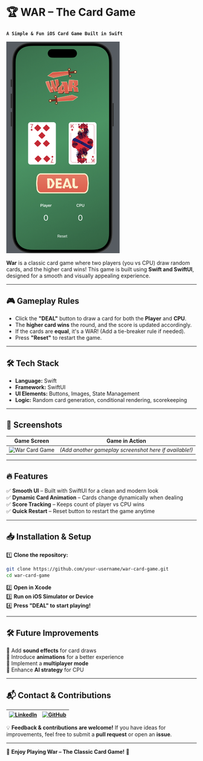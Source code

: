 # 🏆 WAR – The Card Game  

**`A Simple & Fun iOS Card Game Built in Swift`**   

<img src="war_card_game.png" alt="War Card Game" width="300"/>

**War** is a classic card game where two players (you vs CPU) draw random cards, and the higher card wins! This game is built using **Swift and SwiftUI**, designed for a smooth and visually appealing experience.  

---

## 🎮 **Gameplay Rules**  

- Click the **"DEAL"** button to draw a card for both the **Player** and **CPU**.  
- The **higher card wins** the round, and the score is updated accordingly.  
- If the cards are **equal**, it's a WAR! (Add a tie-breaker rule if needed).  
- Press **"Reset"** to restart the game.  

---

## 🛠 **Tech Stack**  

- **Language:** Swift  
- **Framework:** SwiftUI  
- **UI Elements:** Buttons, Images, State Management  
- **Logic:** Random card generation, conditional rendering, scorekeeping  

---

## 📸 **Screenshots**  

| Game Screen | Game in Action |  
|-------------|---------------|  
| ![War Card Game](Screenshot%202025-02-16%20at%208.29.00%E2%80%AFPM.png) | *(Add another gameplay screenshot here if available!)* |  

---

## 🔥 **Features**  

✅ **Smooth UI** – Built with SwiftUI for a clean and modern look  
✅ **Dynamic Card Animation** – Cards change dynamically when dealing  
✅ **Score Tracking** – Keeps count of player vs CPU wins  
✅ **Quick Restart** – Reset button to restart the game anytime  

---

## 📥 **Installation & Setup**  

1️⃣ **Clone the repository:**  
```bash
git clone https://github.com/your-username/war-card-game.git
cd war-card-game
```
2️⃣ **Open in Xcode**  
3️⃣ **Run on iOS Simulator or Device**  
4️⃣ **Press "DEAL" to start playing!**  

---

## 🛠 **Future Improvements**  

🚀 Add **sound effects** for card draws  
🚀 Introduce **animations** for a better experience  
🚀 Implement a **multiplayer mode**  
🚀 Enhance **AI strategy** for CPU  

---

## 📬 **Contact & Contributions**  

| [![LinkedIn](https://img.shields.io/badge/LinkedIn-0077B5?style=for-the-badge&logo=linkedin&logoColor=white)](https://www.linkedin.com/in/vikshitkode/) | [![GitHub](https://img.shields.io/badge/GitHub-181717?style=for-the-badge&logo=github&logoColor=white)](https://github.com/vikshitkode) |  
|---|---|  

💡 **Feedback & contributions are welcome!** If you have ideas for improvements, feel free to submit a **pull request** or open an **issue**.  

---

🚀 **Enjoy Playing War – The Classic Card Game!** 🎴  
